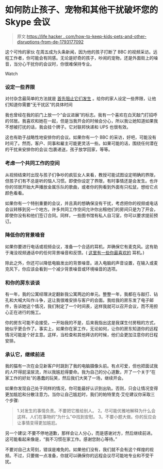 # 如何防止孩子、宠物和其他干扰破坏您的 Skype 会议

> 原文:[https://life hacker . com/how-to-keep-kids-pets-and-other-disruptions-from-de-1793177092](https://lifehacker.com/how-to-keep-kids-pets-and-other-interruptions-from-de-1793177092)

这个可怜的家伙 在周五成为头条新闻，因为他的孩子打断了 BBC 的视频采访。远程工作者，你可能会有同感。无论是好奇的孩子，吵闹的宠物，还是外面街上的噪音，当分心干扰你的会议时，你很难保持专业。

Watch

### 设定一些界限

对付杂念最简单的方法就是 [首先阻止它们发生](https://lifehacker.com/how-can-i-keep-my-family-from-disturbing-me-when-i-work-518375734) 。给你的家人设定一些界限，让他们知道你需要“无干扰区”的具体时间

我也曾经在我的前门上放一个“会议进展”的标志。我有一个喜欢在白天敲门打招呼的邻居。我喜欢和她在一起，但是当我开会的时候会分心，所以我让她知道如果我不想被打扰的话，我会挂个牌子。它对联邦快递和 UPS 也很有效。

这也有助于战略性地安排你的会议。如果你有一个 BBC 的采访，好吧，可能没有时间了。然而，客户、同事和雇主可能更灵活一些。如果可能的话，围绕任何潜在的干扰来安排你的会议:包裹递送，孩子放学回家，等等。

### 考虑一个共同工作的空间

从视频结束时出现与孩子们争吵的疯狂女人来看，教授可能试图设定明确的界限，但孩子们有不总是听的恼人习惯。即使你设定了界限，有时事情还是会发生。也许你的邻居开始大声播放金属乐队的歌曲，或者你的狗看到外面有只松鼠，想给它点颜色看看。

如果你有一个特别重要的会议，并且真的想确保没有干扰，考虑把你的视频或电话会议转移到另一个地方。许多共同工作空间允许你出租他们的房间只是为了开会，即使你没有和他们签订合同。同样，一些图书馆有私人自习室，你可以要求提前预订。

### 降低你的背景噪音

如果你要进行电话或视频会议，准备一个合适的耳机，并确保它有麦克风。这有助于淹没视频通话中的任何背景噪音和反馈。( [这里有一些你最喜欢的](http://lifehacker.com/five-best-headsets-with-attached-microphones-5896076) 耳机。)

除此之外，你还可以降低电脑发出的背景噪音。进入电脑的声音设置，在输入或麦克风下，你应该会看到一个减少背景噪音或环境噪音的选项。

### 和你的房东谈谈

有一年，我的公寓经理决定翻新我公寓两边的单元。整整一年，我都在与敲打、钻孔和大喊大叫作斗争，这让我很难安排与客户的会面。我给我的房东发了电子邮件，告诉她这个情况，我们制定了一个时间表，这样我就可以召开会议，而不用担心正在进行的施工。

你的房东可能不会接受。一开始我的不是，后来我指出这是我谋生付房租的方式，她似乎更合作了。事实上，如果你在家工作，无论如何，让你的房东知道你的远程情况可能是个好主意。这样，当检查和其他拜访的时候，他们会更加注意你的日程安排。

### 承认它，继续前进

我的猫有一次在会见新客户时跳到了我的电脑摄像头前。有点可爱，但也把面试我的人吓得屁滚尿流，所以我尴尬得要命。我为自己的分心道歉，开了一个关于“在家工作的好处”的愚蠢的玩笑，然后我们大笑了一场，继续开会。

如果你发现自己处于同样的情况，你可能最好认识到出轨。否则，只会让情况变得更加尴尬和分散注意力。当你让自己尴尬时，我们的帕特里克·艾伦建议你采取三个步骤:

> 1.对发生的事情负责。不要把它推给别人。
> 2。尽可能优雅地解释为什么会这样。人们在事物的“为什么”中找到安慰。
> 3。不要小题大做。你的反应会让事情变得更加尴尬。

另一个建议:不要不停地道歉，那样会让人分心，而是感谢对方，然后继续前进。这可能看起来像是，“我不习惯在家工作。感谢您耐心等待。”

不要对自己太苛刻，错误是难免的。如果他们没有，我们就不会有这个辉煌的视频。不过，只要做一点准备，你就可以确保你的远程会议尽可能地专业和不受干扰。